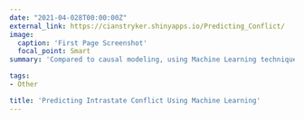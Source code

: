 ```yaml
---
date: "2021-04-028T00:00:00Z"
external_link: https://cianstryker.shinyapps.io/Predicting_Conflict/
image:
  caption: 'First Page Screenshot'
  focal_point: Smart
summary: 'Compared to causal modeling, using Machine Learning techniques to predict violent civil conflict is nascent within the broader conflict literature. In this paper, Liz Masten and I run three Machine Learning models – OLS Regression, Ridge Regression, and Random Forest – on a dataset of our own making to predict instances of violent intrastate conflict.'

tags:
- Other

title: 'Predicting Intrastate Conflict Using Machine Learning'
---
```

